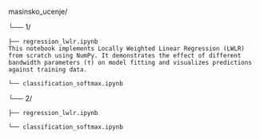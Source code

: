 masinsko_ucenje/

└── 1/

    ├── regression_lwlr.ipynb
    This notebook implements Locally Weighted Linear Regression (LWLR) from scratch using NumPy. It demonstrates the effect of different bandwidth parameters (τ) on model fitting and visualizes predictions against training data.
    
    └── classification_softmax.ipynb
└── 2/

    ├── regression_lwlr.ipynb
    
    └── classification_softmax.ipynb
